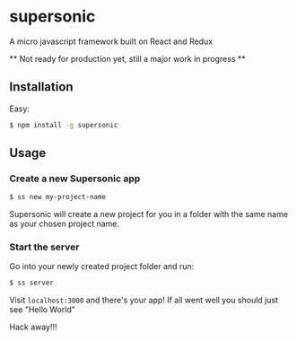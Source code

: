 # supersonic
A micro javascript framework built on React and Redux

** Not ready for production yet, still a major work in progress **

## Installation

Easy:
```bash
$ npm install -g supersonic
```

## Usage

### Create a new Supersonic app

```bash
$ ss new my-project-name
```

Supersonic will create a new project for you in a folder with the same name
as your chosen project name.

### Start the server

Go into your newly created project folder and run:
```bash
$ ss server
```

Visit `localhost:3000` and there's your app! If all went well you should just
see "Hello World"

Hack away!!!
